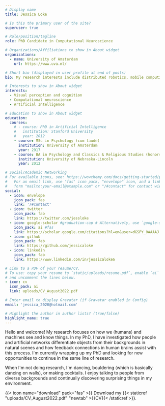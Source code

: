 ```yaml
---
# Display name
title: Jessica Loke

# Is this the primary user of the site?
superuser: true

# Role/position/tagline
role: PhD Candidate in Computational Neuroscience

# Organizations/Affiliations to show in About widget
organizations:
  - name: University of Amsterdam
    url: https://www.uva.nl/

# Short bio (displayed in user profile at end of posts)
bio: My research interests include distributed robotics, mobile computing and programmable matter.

# Interests to show in About widget
interests:
  - Visual perception and cognition
  - Computational neuroscience
  - Artificial Intelligence

# Education to show in About widget
education:
  courses:
    # - course: PhD in Artificial Intelligence
    #   institution: Stanford University
    #   year: 2012
    - course: MSc in Psychology (cum laude)
      institution: University of Amsterdam
      year: 2017
    - course: BA in Psychology and Classics & Religious Studies (honors & highest distinction)
      institution: University of Nebraska-Lincoln
      year: 2012

# Social/Academic Networking
# For available icons, see: https://wowchemy.com/docs/getting-started/page-builder/#icons
#   For an email link, use "fas" icon pack, "envelope" icon, and a link in the
#   form "mailto:your-email@example.com" or "/#contact" for contact widget.
social:
  - icon: envelope
    icon_pack: fas
    link: '/#contact'
  - icon: twitter
    icon_pack: fab
    link: https://twitter.com/jessloke
  - icon: google-scholar #graduation-cap # Alternatively, use `google-scholar` icon from `ai` icon pack
    icon_pack: ai #fas
    link: https://scholar.google.com/citations?hl=en&user=dGSPY_0AAAAJ 
  - icon: github
    icon_pack: fab
    link: https://github.com/jessicaloke 
  - icon: linkedin
    icon_pack: fab
    link: https://www.linkedin.com/in/jessicaloke6 

# Link to a PDF of your resume/CV.
# To use: copy your resume to `static/uploads/resume.pdf`, enable `ai` icons in `params.toml`,
# and uncomment the lines below.
- icon: cv
  icon_pack: ai
  link: uploads/CV_August2022.pdf

# Enter email to display Gravatar (if Gravatar enabled in Config)
email: 'jessica_2020@hotmail.com'

# Highlight the author in author lists? (true/false)
highlight_name: true
---
```


Hello and welcome! My research focuses on how we (humans) and machines see and know things. In my PhD, I have investigated how people and artificial networks differentiate objects from their backgrounds in natural scenes and how feedback connections in human brains assist with this process. I'm currently wrapping up my PhD and looking for new opportunities to continue in the same line of research. 

When I'm not doing research, I'm dancing, bouldering (which is basically dancing on walls), or making cocktails. I enjoy talking to people from diverse backgrounds and continually discovering surprising things in my environment. 

{{< icon name="download" pack="fas" >}} Download my {{< staticref "uploads/CV_August2022.pdf" "newtab" >}}CV{{< /staticref >}}.
